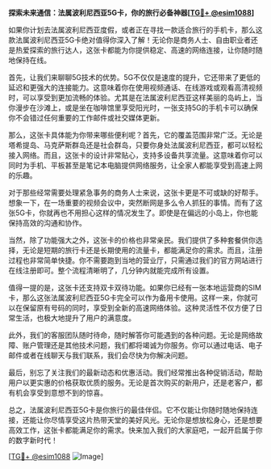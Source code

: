 **探索未来通信：法属波利尼西亚5G卡，你的旅行必备神器[[TG💪+ @esim1088](https://t.me/s/esim1088)]**

如果你计划去法属波利尼西亚度假，或者正在寻找一款适合旅行的手机卡，那么这款法属波利尼西亚5G卡绝对值得你深入了解！无论你是商务人士、自由职业者还是热爱探索的旅行达人，这张卡都能为你提供稳定、高速的网络连接，让你随时随地保持在线。

首先，让我们来聊聊5G技术的优势。5G不仅仅是速度的提升，它还带来了更低的延迟和更强大的连接能力。这意味着你在使用视频通话、在线游戏或观看高清视频时，可以享受到更加流畅的体验。尤其是在法属波利尼西亚这样美丽的岛屿上，当你漫步在沙滩上，或是坐在咖啡馆里享受阳光时，一张支持5G的手机卡可以确保你不会错过任何重要的工作邮件或社交媒体更新。

那么，这张卡具体能为你带来哪些便利呢？首先，它的覆盖范围非常广泛。无论是塔希提岛、马克萨斯群岛还是社会群岛，只要你身处法属波利尼西亚，都可以轻松接入网络。而且，这张卡的设计非常贴心，支持多设备共享流量。这意味着你可以同时为手机、平板甚至是笔记本电脑提供网络服务，让全家人都能享受到高速上网的乐趣。

对于那些经常需要处理紧急事务的商务人士来说，这张卡更是不可或缺的好帮手。想象一下，在一场重要的视频会议中，突然断网是多么令人抓狂的事情。而有了这张5G卡，你就再也不用担心这样的情况发生了。即使是在偏远的小岛上，你也能保持高效的沟通和协作。

当然，除了功能强大之外，这张卡的价格也非常亲民。我们提供了多种套餐供你选择，无论是短期的旅行卡还是长期使用的流量卡，都能满足你的需求。而且，注册过程也非常简单快捷。你不需要跑到当地的营业厅，只需通过我们的官方网站进行在线注册即可。整个流程清晰明了，几分钟内就能完成所有设置。

值得一提的是，这张卡还支持双卡双待功能。如果你已经有一张本地运营商的SIM卡，那么这张法属波利尼西亚5G卡完全可以作为备用卡使用。这样一来，你就可以在保留原有号码的同时，享受到全新的高速网络体验。这种灵活性不仅方便了日常生活，也极大地提升了用户的满意度。

此外，我们的客服团队随时待命，随时解答你可能遇到的各种问题。无论是网络故障、账户管理还是其他技术问题，我们都将竭诚为你服务。你可以通过电话、电子邮件或者在线聊天与我们联系，我们会尽快为你解决问题。

最后，别忘了关注我们的最新动态和优惠活动。我们经常推出各种促销活动，帮助用户以更实惠的价格获取优质的服务。无论是首次购买的新用户，还是老客户，都有机会享受到意想不到的惊喜。

总之，法属波利尼西亚5G卡是你旅行的最佳伴侣。它不仅能让你随时随地保持连接，还能让你尽情享受这片热带天堂的美好风光。无论你是想放松身心，还是想要高效工作，这张卡都能满足你的需求。快来加入我们的大家庭吧，一起开启属于你的数字新时代！

[[TG💪+ @esim1088](https://t.me/s/esim1088) ![Image](https://i.postimg.cc/4NQfJmqS/Snipaste-2025-05-13-00-14-12.png)]